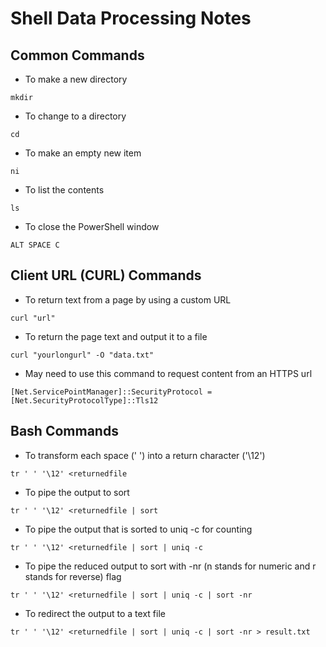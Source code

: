 # Shell Data Processing Notes

## Common Commands

- To make a new directory
``` 
mkdir 
```
- To change to a directory 
``` 
cd 
```
- To make an empty new item 
``` 
ni 
```
- To list the contents 
``` 
ls 
```
- To close the PowerShell window
``` 
ALT SPACE C 
```

## Client URL (CURL) Commands

- To return text from a page by using a custom URL
``` 
curl "url" 
```

- To return the page text and output it to a file
``` 
curl "yourlongurl" -O "data.txt" 
```

- May need to use this command to request content from an HTTPS url
``` 
[Net.ServicePointManager]::SecurityProtocol = [Net.SecurityProtocolType]::Tls12 
```

## Bash Commands

- To transform each space (' ') into a return character ('\12')
``` 
tr ' ' '\12' <returnedfile 
```

- To pipe the output to sort
``` 
tr ' ' '\12' <returnedfile | sort 
```

- To pipe the output that is sorted to uniq -c for counting
``` 
tr ' ' '\12' <returnedfile | sort | uniq -c 
```

- To pipe the reduced output to sort with -nr (n stands for numeric and r stands for reverse) flag
``` 
tr ' ' '\12' <returnedfile | sort | uniq -c | sort -nr 
```

- To redirect the output to a text file
``` 
tr ' ' '\12' <returnedfile | sort | uniq -c | sort -nr > result.txt 
```
